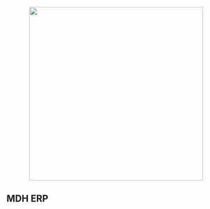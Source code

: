 <p align="center"><a href="https://www.mdh.or.tz" target="_blank"><img src="https://www.mdh.or.tz/images/nicepage-images/mdh.png" width="400"></a></p>


## MDH ERP

